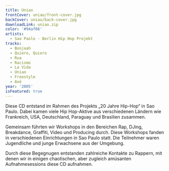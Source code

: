 ```yaml
---
title: Uniao
frontCover: uniao/front-cover.jpg
backCover: uniao/back-cover.jpg
downloadLink: uniao.zip
color: '#94af06'
artists:
  - Sao Paolo - Berlin Hip Hop Projekt
tracks:
  - Bonjaah
  - Quiero, Quiero
  - Rua
  - Racismo
  - La Vida
  - Uniao
  - Freestyle
  - Axé
year: '2005'
isFeatured: true
---
```


Diese CD entstand im Rahmen des Projekts „20 Jahre Hip-Hop“ in Sao Paulo. Dabei kamen viele Hip Hop-Aktive aus verschiedenen Ländern wie Frankreich, USA, Deutschland, Paraguay und Brasilien zusammen.

Gemeinsam führten wir Workshops in den Bereichen Rap, DJing, Breakdance, Graffiti, Video und Producing durch. Diese Workshops fanden in verschiedenen Einrichtungen in Sao Paulo statt. Die Teilnehmer waren Jugendliche und junge Erwachsene aus der Umgebung.

Durch diese Begegnugen entstanden zahlreiche Kontakte zu Rappern, mit denen wir in einigen chaotischen, aber zugleich amüsanten Aufnahmesessions diese CD aufnahmen.
